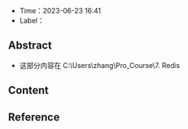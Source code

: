 - Time：2023-06-23 16:41
- Label：

## Abstract

- 这部分内容在 C:\\Users\\zhang\\Pro_Course\\7. Redis

## Content

## Reference
